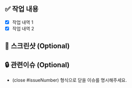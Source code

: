 ## ✅ 작업 내용
- [X] 작업 내역 1
- [X] 작업 내역 2

## 📸 스크린샷 (Optional)

## 🔒 관련이슈 (Optional)
- (close #issueNumber) 형식으로 닫을 이슈를 명시해주세요.
